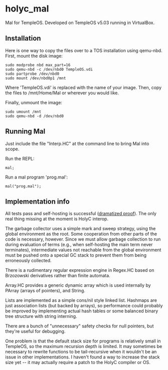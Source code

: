 # holyc_mal
Mal for TempleOS. Developed on TempleOS v5.03 running in VirtualBox.

## Installation

Here is one way to copy the files over to a TOS installation using qemu-nbd.
First, mount the disk image:
```
sudo modprobe nbd max_part=16
sudo qemu-nbd -c /dev/nbd0 TempleOS.vdi
sudo partprobe /dev/nbd0
sudo mount /dev/nbd0p1 /mnt
```

Where 'TempleOS.vdi' is replaced with the name of your image.
Then, copy the files to /mnt/Home/Mal or wherever you would like.

Finally, unmount the image:
```
sudo umount /mnt
sudo qemu-nbd -d /dev/nbd0
```

## Running Mal

Just include the file "Interp.HC" at the command line to bring Mal into scope.

Run the REPL:
```
mal;
```

Run a mal program 'prog.mal':
```
mal("prog.mal");
```

## Implementation info

All tests pass and self-hosting is successful
([dramatized proof](https://www.youtube.com/watch?v=tbr-j2_zhgU)).
The only real thing missing at the moment is HolyC interop. 

The garbage collector uses a simple mark and sweep strategy, using the
global environment as the root. Some cooperation from other parts of the code
is necessary, however. Since we must allow garbage collection to run during
evaluation of terms (e.g., when self-hosting the main term never terminates),
intermediate values not reachable from the global environment must be pushed
onto a special GC stack to prevent them from being erroneously collected.

There is a rudimentary regular expression engine in Regex.HC based on
Brzozowski derivatives rather than finite automata.

Array.HC provides a generic dynamic array which is used internally by PArray (arrays of pointers), and String.

Lists are implemented as a simple cons/nil style linked list. Hashmaps are
just association lists (but backed by arrays), so performance could probably be
improved by implementing actual hash tables or some balanced binary tree
structure with string interning.

There are a bunch of "unnecessary" safety checks for null pointers, but they're
useful for debugging.

One problem is that the default stack size for programs is relatively small in
TempleOS, so the maximum recursion depth is limited. It may sometimes be
necessary to rewrite functions to be tail-recursive when it wouldn't be an
issue in other implementations. I haven't found a way to increase the stack
size yet -- it may actually require a patch to the HolyC compiler or OS.

